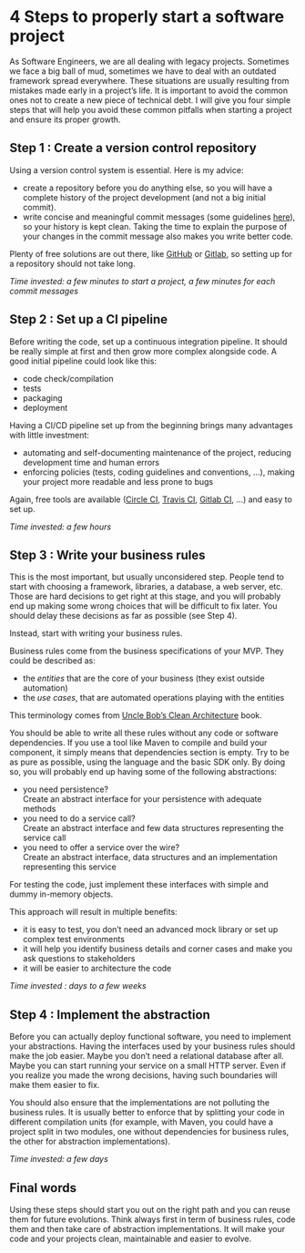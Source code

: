 # 4 Steps to properly start a software project

As Software Engineers, we are all dealing with legacy projects. Sometimes we face a big ball of mud, sometimes we have to deal with an outdated framework spread everywhere. These situations are usually resulting from mistakes made early in a project’s life. It is important to avoid the common ones not to create a new piece of technical debt. I will give you four simple steps that will help you avoid these common pitfalls when starting a project and ensure its proper growth.

## Step 1 : Create a version control repository

Using a version control system is essential. Here is my advice:

* create a repository before you do anything else, so you will have a complete history of the project development (and not a big initial commit).
* write concise and meaningful commit messages (some guidelines [here](https://chris.beams.io/posts/git-commit/)), so your history is kept clean. Taking the time to explain the purpose of your changes in the commit message also makes you write better code.

Plenty of free solutions are out there, like [GitHub](https://github.com/) or [Gitlab](https://about.gitlab.com/), so setting up for a repository should not take long.

_Time invested: a few minutes to start a project, a few minutes for each commit messages_

## Step 2 : Set up a CI pipeline

Before writing the code, set up a continuous integration pipeline. It should be really simple at first and then grow more complex alongside code. A good initial pipeline could look like this:

* code check/compilation
* tests
* packaging
* deployment

Having a CI/CD pipeline set up from the beginning brings many advantages with little investment:

* automating and self-documenting maintenance of the project, reducing development time and human errors
* enforcing policies (tests, coding guidelines and conventions, …), making your project more readable and less prone to bugs

Again, free tools are available ([Circle CI](https://circleci.com/), [Travis CI](https://travis-ci.org/), [Gitlab CI](https://about.gitlab.com/product/continuous-integration/), …) and easy to set up.

_Time invested: a few hours_

## Step 3 : Write your business rules

This is the most important, but usually unconsidered step. People tend to start with choosing a framework, libraries, a database, a web server, etc.
Those are hard decisions to get right at this stage, and you will probably end up making some wrong choices that will be difficult to fix later. You should delay these decisions as far as possible (see Step 4).

Instead, start with writing your business rules.

Business rules come from the business specifications of your MVP. They could be described as:

* the _entities_ that are the core of your business (they exist outside automation)
* the _use cases_, that are automated operations playing with the entities

This terminology comes from [Uncle Bob’s Clean Architecture](https://www.amazon.com/Clean-Architecture-Craftsmans-Software-Structure/dp/0134494164) book.

You should be able to write all these rules without any code or software dependencies. If you use a tool like Maven to compile and build your component, it simply means that dependencies section is empty. Try to be as pure as possible, using the language and the basic SDK only.
By doing so, you will probably end up having some of the following abstractions:

* you need persistence?  
  Create an abstract interface for your persistence with adequate methods
* you need to do a service call?  
  Create an abstract interface and few data structures representing the service call
* you need to offer a service over the wire?  
  Create an abstract interface, data structures and an implementation representing this service

For testing the code, just implement these interfaces with simple and dummy in-memory objects.

This approach will result in multiple benefits:

* it is easy to test, you don’t need an advanced mock library or set up complex test environments
* it will help you identify business details and corner cases and make you ask questions to stakeholders
* it will be easier to architecture the code

_Time invested : days to a few weeks_

## Step 4 : Implement the abstraction

Before you can actually deploy functional software, you need to implement your abstractions. Having the interfaces used by your business rules should make the job easier. Maybe you don’t need a relational database after all. Maybe you can start running your service on a small HTTP server. Even if you realize you made the wrong decisions, having such boundaries will make them easier to fix.

You should also ensure that the implementations are not polluting the business rules. It is usually better to enforce that by splitting your code in different compilation units (for example, with Maven, you could have a project split in two modules, one without dependencies for business rules, the other for abstraction implementations).

_Time invested: a few days_

## Final words

Using these steps should start you out on the right path and you can reuse them for future evolutions. Think always first in term of business rules, code them and then take care of abstraction implementations. It will make your code and your projects clean, maintainable and easier to evolve.